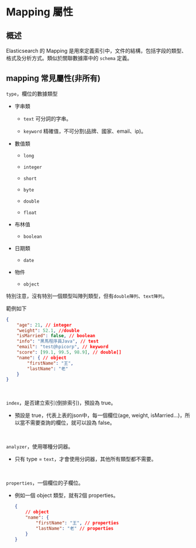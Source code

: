 # Mapping 屬性

## 概述
Elasticsearch 的 Mapping 是用來定義索引中，文件的結構，包括字段的類型、格式及分析方式。類似於關聯數據庫中的 `schema` 定義。



## mapping 常見屬性(非所有)

`type`，欄位的數據類型

* 字串類

    * `text` 可分詞的字串。

    * `keyword` 精確值，不可分割(品牌、國家、email、ip)。

* 數值類

    * `long`

    * `integer`
    * `short`
    * `byte`
    * `double`
    * `float`

* 布林值

    * `boolean`

* 日期類

    * `date`

* 物件

    * `object`

特別注意，沒有特別一個類型叫陣列類型，但有`double陣列`、`text陣列`。



範例如下
```json
{
    "age": 21, // integer
    "weight": 52.1, //double
    "isMarried": false, // boolean
    "info": "黑馬程序員Java", // test
    "email": "test@hpicorp", // keyword
    "score": [99.1, 99.5, 98.9], // double[]
    "name": { // object
        "firstName": "王",
        "lastName": "老"
    }
}
```

<br/>

`index`，是否建立索引(倒排索引)，預設為 true。

* 預設是 true，代表上表的json中，每一個欄位(age, weight, isMarried...)，所以當不需要查詢的欄位，就可以設為 false。


<br/>

`analyzer`，使用哪種分詞器。

* 只有 type = `text`，才會使用分詞器，其他所有類型都不需要。

<br/>

`properties`，一個欄位的子欄位。

* 例如一個 object 類型，就有2個 properties。

    ```json
    {
        // object
        "name": { 
            "firstName": "王", // properties
            "lastName": "老" // properties
        }
    }

    ```
